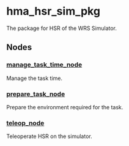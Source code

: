# hma_hsr_sim_pkg

The package for HSR of the WRS Simulator.

## Nodes
### [manage_task_time_node](docs/manage_task_time_node.md)
Manage the task time.

### [prepare_task_node](docs/prepare_task_node.md)
Prepare the environment required for the task.

### [teleop_node](docs/teleop_node.md)
Teleoperate HSR on the simulator.